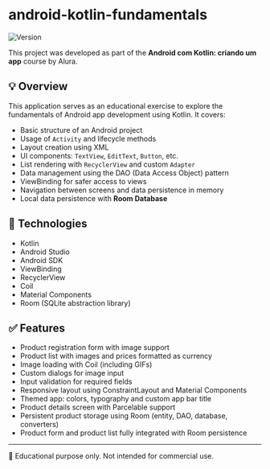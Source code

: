# android-kotlin-fundamentals
![Version](https://img.shields.io/badge/version-v1.1.0-green)

This project was developed as part of the **Android com Kotlin: criando um app** course by Alura.

## 💡 Overview

This application serves as an educational exercise to explore the fundamentals of Android app development using Kotlin. It covers:

- Basic structure of an Android project
- Usage of `Activity` and lifecycle methods
- Layout creation using XML
- UI components: `TextView`, `EditText`, `Button`, etc.
- List rendering with `RecyclerView` and custom `Adapter`
- Data management using the DAO (Data Access Object) pattern
- ViewBinding for safer access to views
- Navigation between screens and data persistence in memory
- Local data persistence with **Room Database**

## 🚀 Technologies

- Kotlin
- Android Studio
- Android SDK
- ViewBinding
- RecyclerView
- Coil
- Material Components
- Room (SQLite abstraction library)

## ✅ Features

- Product registration form with image support
- Product list with images and prices formatted as currency
- Image loading with Coil (including GIFs)
- Custom dialogs for image input
- Input validation for required fields
- Responsive layout using ConstraintLayout and Material Components
- Themed app: colors, typography and custom app bar title
- Product details screen with Parcelable support
- Persistent product storage using Room (entity, DAO, database, converters)
- Product form and product list fully integrated with Room persistence

---

📘 Educational purpose only. Not intended for commercial use.
